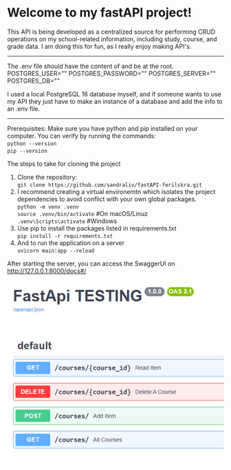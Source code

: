 # Welcome to my fastAPI project!
This API is being developed as a centralized source for performing CRUD operations on my school-related information, including study, course, and grade data. I am doing this for fun, as I really enjoy making API's.

----------------------------------------------
The .env file should have the content of and be at the root.
POSTGRES_USER=""
POSTGRES_PASSWORD=""
POSTGRES_SERVER=""
POSTGRES_DB=""

I used a local PostgreSQL 16 database myself, and if someone wants to use my API they just have to make an instance of a database and add the info to an .env file.

-----------------------------------------------
Prerequisites:
Make sure you have python and pip installed on your computer. You can verify by running the commands: <br>
`python --version`<br>
`pip --version`

The steps to take for cloning the project
1. Clone the repository:<br>
  `git clone https://github.com/sandraliv/fastAPI-ferilskra.git `<br>
  2. I recommend creating a virtual environemtn which isolates the project dependencies to avoid conflict with your own global packages.<br>
  `python -m venv .venv `<br>
  `source .venv/bin/activate` #On macOS/Linuz<br>
  `.venv\Scripts\activate` #Windows<br>
2. Use pip to install the packages listed in requirements.txt<br>
`pip install -r requirements.txt`<br>
3. And to run the application on a server<br>
`uvicorn main:app --reload`<br>

After starting the server, you can access the SwaggerUI on http://127.0.0.1:8000/docs#/
![Swagger UI](images/fastAPI-SWAGGER.png "Swagger UI Example")
